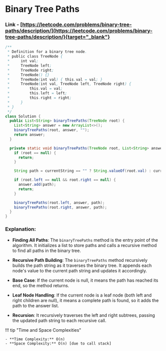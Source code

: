 # Binary Tree Paths

### Link - [https://leetcode.com/problems/binary-tree-paths/description/](https://leetcode.com/problems/binary-tree-paths/description/){target="_blank"}

```java
/**
 * Definition for a binary tree node.
 * public class TreeNode {
 *     int val;
 *     TreeNode left;
 *     TreeNode right;
 *     TreeNode() {}
 *     TreeNode(int val) { this.val = val; }
 *     TreeNode(int val, TreeNode left, TreeNode right) {
 *         this.val = val;
 *         this.left = left;
 *         this.right = right;
 *     }
 * }
 */
class Solution {
  public List<String> binaryTreePaths(TreeNode root) {
    List<String> answer = new ArrayList<>();
    binaryTreePaths(root, answer, "");
    return answer;
  }

  private static void binaryTreePaths(TreeNode root, List<String> answer, String currentString) {
    if (root == null) {
      return;
    }

    String path = currentString == "" ? String.valueOf(root.val) : currentString + "->" + String.valueOf(root.val);

    if (root.left == null && root.right == null) {
      answer.add(path);
      return;
    }

    binaryTreePaths(root.left, answer, path);
    binaryTreePaths(root.right, answer, path);
  }
}
```

### Explanation:

* **Finding All Paths**: The `binaryTreePaths` method is the entry point of the algorithm. It initializes a list to store paths and calls a recursive method to find all paths in
  the binary tree.

* **Recursive Path Building**: The `binaryTreePaths` method recursively builds the path string as it traverses the binary tree. It appends each node's value to the current path
  string and updates it accordingly.

* **Base Case**: If the current node is null, it means the path has reached its end, so the method returns.

* **Leaf Node Handling**: If the current node is a leaf node (both left and right children are null), it means a complete path is found, so it adds the path to the answer list.

* **Recursion**: It recursively traverses the left and right subtrees, passing the updated path string to each recursive call.

!!! tip "Time and Space Complexities"

    - **Time Complexity:** O(n)
    - **Space Complexity:** O(n) [due to call stack]
